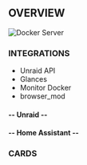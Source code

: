 ## OVERVIEW

![Docker Server](/img/HA-Docker-Server-dashboard.png)

### INTEGRATIONS

* Unraid API
* Glances
* Monitor Docker
* browser_mod

#### -- Unraid --


#### -- Home Assistant --


### CARDS
